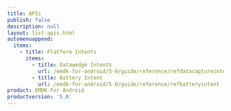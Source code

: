 ```yaml
---
title: APIs
publish: false
description: null
layout: list-apis.html
automenuappend:
  items:
    - title: Platform Intents
      items:
        - title: Datawedge Intents
          url: /emdk-for-android/5-0/guide/reference/refdatacaptureintent
        - title: Battery Intent
          url: /emdk-for-android/5-0/guide/reference/refbatteryintent
product: EMDK For Android
productversion: '5.0'
---
```


















